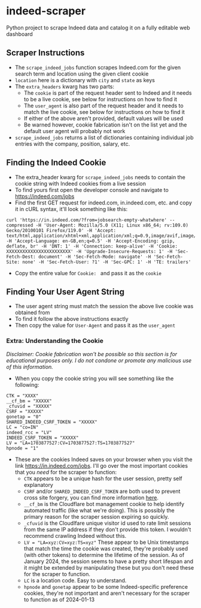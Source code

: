 # indeed-scraper
Python project to scrape Indeed data and catalog it on a fully editable web dashboard

## Scraper Instructions

* The `scrape_indeed_jobs` function scrapes Indeed.com for the given search term and location using the given client
cookie
* `location` here is a dictionary with `city` and `state` as keys
* The `extra_headers` kwarg has two parts:
  * The `cookie` is part of the request header sent to Indeed and it needs to be a live cookie, see below for
instructions on how to find it
  * The `user_agent` is also part of the request header and it needs to match the live cookie, see below for
instructions on how to find it
  * If either of the above aren't provided, default values will be used
  * Be warned however, cookie fabrication isn't on the list yet and the default user agent will probably not work
* `scrape_indeed_jobs` returns a list of dictionaries containing individual job entries with the company, position,
salary, etc.

## Finding the Indeed Cookie

* The extra_header kwarg for `scrape_indeed_jobs` needs to contain the cookie string with Indeed cookies from a live
session
* To find yours first open the developer console and navigate to https://indeed.com/jobs
* Find the first GET request for indeed.com, in.indeed.com, etc. and copy it in cURL syntax, it'll look something like
this:
```
curl 'https://in.indeed.com/?from=jobsearch-empty-whatwhere' --compressed -H 'User-Agent: Mozilla/5.0 (X11; Linux x86_64; rv:109.0) Gecko/20100101 Firefox/119.0' -H 'Accept: text/html,application/xhtml+xml,application/xml;q=0.9,image/avif,image/webp,*/*;q=0.8' -H 'Accept-Language: en-GB,en;q=0.5' -H 'Accept-Encoding: gzip, deflate, br' -H 'DNT: 1' -H 'Connection: keep-alive' -H 'Cookie: XXXXXXXXXXXXXXXXXXXXXXXX' -H 'Upgrade-Insecure-Requests: 1' -H 'Sec-Fetch-Dest: document' -H 'Sec-Fetch-Mode: navigate' -H 'Sec-Fetch-Site: none' -H 'Sec-Fetch-User: ?1' -H 'Sec-GPC: 1' -H 'TE: trailers'
```
* Copy the entire value for `Cookie: ` and pass it as the `cookie`

## Finding Your User Agent String

* The user agent string must match the session the above live cookie was obtained from
* To find it follow the above instructions exactly
* Then copy the value for `User-Agent` and pass it as the `user_agent`

### Extra: Understanding the Cookie

_Disclaimer: Cookie fabrication won't be possible so this section is for educational purposes only. I do not condone
or promote any malicious use of this information._

* When you copy the cookie string you will see something like the following:
```
CTK = "XXXX"
__cf_bm = "XXXXX"
_cfuvid = "XXXXX"
CSRF = "XXXXX"
gonetap = "0"
SHARED_INDEED_CSRF_TOKEN = "XXXXX"
LC = "co=IN"
indeed_rcc = "LV"
INDEED_CSRF_TOKEN = "XXXXX"
LV = "LA=1703877527:CV=1703877527:TS=1703877527"
hpnode = "1"
```
* These are the cookies Indeed saves on your browser when you visit the link https://in.indeed.com/jobs. I'll go over the most important cookies that you _need_ for the scraper to function:
  * `CTK` appears to be a unique hash for the user session, pretty self explanatory
  * `CSRF` and/or `SHARED_INDEED_CSRF_TOKEN` are both used to prevent cross site forgery, you can find more information [here](https://en.wikipedia.org/wiki/Cross-site_request_forgery#Cookie-to-header_token).
  * `__cf_bm` is the Cloudflare bot management cookie to help identify automated traffic (like what we're doing). This is possibly the primary reason for the scraper session expiring so quickly.
  * `_cfuvid` is the Cloudlfare unique visitor id used to rate limit sessions from the same IP address if they don't provide this token. I wouldn't recommend crawling Indeed without this.
  * `LV = "LA=xyz:CV=xyz:TS=xyz"` These appear to be Unix timestamps that match the time the cookie was created, they're probably used (with other tokens) to determine the lifetime of the session. As of January 2024, the session seems to have a pretty short lifespan and it might be extended by manipulating these but you don't need these for the scraper to function.
  * `LC` is a location code. Easy to understand.
  * `hpnode` and `gonetap` appear to be some Indeed-specific preference cookies, they're not important and aren't necessary for the scraper to function as of 2024-01-13